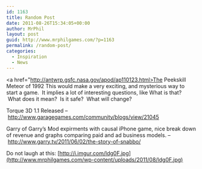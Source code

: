 ```yaml
---
id: 1163
title: Random Post
date: 2011-08-26T15:34:05+00:00
author: MrPhil
layout: post
guid: http://www.mrphilgames.com/?p=1163
permalink: /random-post/
categories:
  - Inspiration
  - News
---
```

<a href="http://antwrp.gsfc.nasa.gov/apod/ap110123.html>The Peekskill Meteor of 1992</a> This would make a very exciting, and mysterious way to start a game.  It implies a lot of interesting questions, like What is that?  What does it mean?  Is it safe?  What will change?

Torque 3D 1.1 Released &#8211; <http://www.garagegames.com/community/blogs/view/21045>

Garry of Garry’s Mod expirments with causal iPhone game, nice break down of revenue and graphs comparing paid and ad business models. &#8211; <http://www.garry.tv/2011/06/02/the-story-of-snabbo/>

Do not laugh at this: [http://i.imgur.com/ldg0F.jpg](http://www.mrphilgames.com/wp-content/uploads/2011/08/ldg0F.jpg)